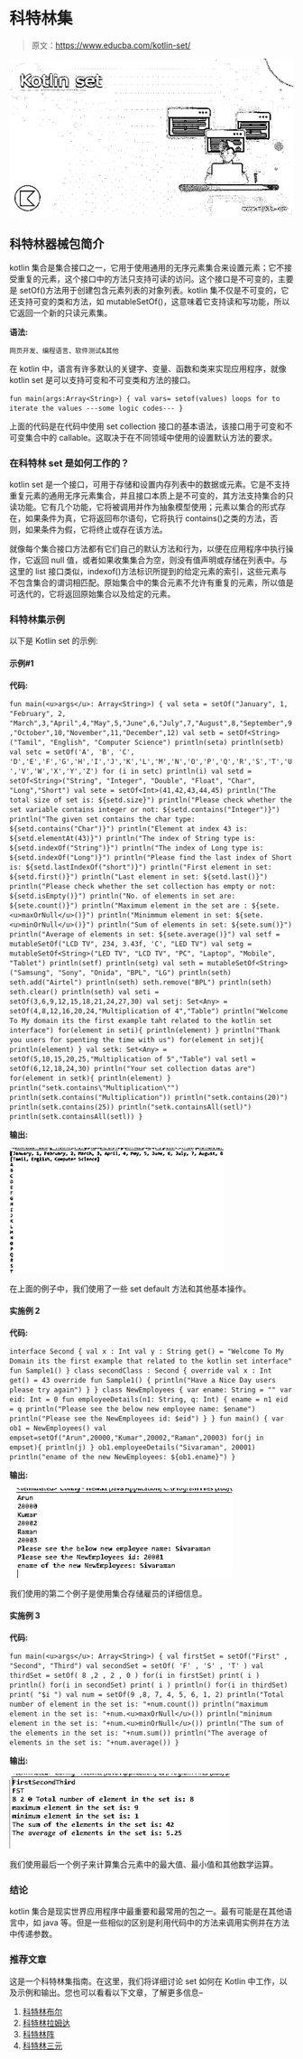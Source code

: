 # 科特林集

> 原文：<https://www.educba.com/kotlin-set/>

![Kotlin set](img/016e11e1dd039b31bc6593bc5d129d0a.png)



## 科特林器械包简介

kotlin 集合是集合接口之一，它用于使用通用的无序元素集合来设置元素；它不接受重复的元素，这个接口中的方法只支持可读的访问。这个接口是不可变的，主要是 setOf()方法用于创建包含元素列表的对象列表。kotlin 集不仅是不可变的，它还支持可变的类和方法，如 mutableSetOf()，这意味着它支持读和写功能，所以它返回一个新的只读元素集。

**语法:**

<small>网页开发、编程语言、软件测试&其他</small>

在 kotlin 中，语言有许多默认的关键字、变量、函数和类来实现应用程序，就像 kotlin set 是可以支持可变和不可变类和方法的接口。

`fun main(args:Array<String>)
{
val vars= setof(values)
loops for to iterate the values
---some logic codes---
}`

上面的代码是在代码中使用 set collection 接口的基本语法，该接口用于可变和不可变集合中的 callable。这取决于在不同领域中使用的设置默认方法的要求。

### 在科特林 set 是如何工作的？

kotlin set 是一个接口，可用于存储和设置内存列表中的数据或元素。它是不支持重复元素的通用无序元素集合，并且接口本质上是不可变的，其方法支持集合的只读功能。它有几个功能，它将被调用并作为抽象模型使用；元素以集合的形式存在，如果条件为真，它将返回布尔语句，它将执行 contains()之类的方法，否则，如果条件为假，它将终止或存在该方法。

就像每个集合接口方法都有它们自己的默认方法和行为，以便在应用程序中执行操作，它返回 null 值，或者如果收集集合为空，则没有值声明或存储在列表中。与这里的 list 接口类似，indexof()方法标识所提到的给定元素的索引，这些元素与不包含集合的谓词相匹配。原始集合中的集合元素不允许有重复的元素，所以值是可迭代的，它将返回原始集合以及给定的元素。

### 科特林集示例

以下是 Kotlin set 的示例:

#### 示例#1

**代码:**

`fun main(<u>args</u>: Array<String>)
{
val seta = setOf("January", 1, "February", 2, "March",3,"April",4,"May",5,"June",6,"July",7,"August",8,"September",9,"October",10,"November",11,"December",12)
val setb = setOf<String>("Tamil", "English", "Computer Science")
println(seta)
println(setb)
val setc = setOf('A', 'B', 'C', 'D','E','F','G','H','I','J','K','L','M','N','O','P','Q','R','S','T','U','V','W','X','Y','Z')
for (i in setc)
println(i)
val setd = setOf<String>("String", "Integer", "Double", "Float", "Char", "Long","Short")
val sete = setOf<Int>(41,42,43,44,45)
println("The total size of set is: ${setd.size}")
println("Please check whether the set variable contains integer or not: ${setd.contains("Integer")}")
println("The given set contains the char type: ${setd.contains("Char")}")
println("Element at index 43 is: ${setd.elementAt(43)}")
println("The index of String type is: ${setd.indexOf("String")}")
println("The index of Long type is: ${setd.indexOf("Long")}")
println("Please find the last index of Short is: ${setd.lastIndexOf("short")}")
println("First element in set: ${setd.first()}")
println("Last element in set: ${setd.last()}")
println("Please check whether the set collection has empty or not: ${setd.isEmpty()}")
println("No. of elements in set are: ${sete.count()}")
println("Maximum element in the set are : ${sete.<u>maxOrNull</u>()}")
println("Minimmum element in set: ${sete.<u>minOrNull</u>()}")
println("Sum of elements in set: ${sete.sum()}")
println("Average of elements in set: ${sete.average()}")
val setf = mutableSetOf("LCD TV", 234, 3.43f, 'C', "LED TV")
val setg = mutableSetOf<String>("LED TV", "LCD TV", "PC", "Laptop", "Mobile", "Tablet")
println(setf)
println(setg)
val seth = mutableSetOf<String>("Samsung", "Sony", "Onida", "BPL", "LG")
println(seth)
seth.add("Airtel")
println(seth)
seth.remove("BPL")
println(seth)
seth.clear()
println(seth)
val seti = setOf(3,6,9,12,15,18,21,24,27,30)
val setj: Set<Any> = setOf(4,8,12,16,20,24,"Multiplication of 4","Table")
println("Welcome To My domain its the first example taht related to the kotlin set interface")
for(element in seti){
println(element)
}
println("Thank you users for spenting the time with us")
for(element in setj){
println(element)
}
val setk: Set<Any> = setOf(5,10,15,20,25,"Multiplication of 5","Table")
val setl = setOf(6,12,18,24,30)
println("Your set collection datas are")
for(element in setk){
println(element)
}
println("setk.contains\"Multiplication\"")
println(setk.contains("Multiplication"))
println("setk.contains(20)")
println(setk.contains(25))
println("setk.containsAll(setl)")
println(setk.containsAll(setl))
}`

**输出:**

![Kotlin set output 1](img/ddd17d6e9aa9e23e69e07a833df0742a.png)



在上面的例子中，我们使用了一些 set default 方法和其他基本操作。

#### 实施例 2

**代码:**

`interface Second {
val x : Int
val y : String
get() = "Welcome To My Domain its the first example that related to the kotlin set interface"
fun Sample1()
}
class secondClass : Second {
override val x : Int
get() = 43
override fun Sample1()
{
println("Have a Nice Day users please try again")
}
}
class NewEmployees
{
var ename: String = ""
var eid: Int = 0
fun employeeDetails(n1: String, q: Int) {
ename = n1
eid = q
println("Please see the below new employee name: $ename")
println("Please see the NewEmployees id: $eid")
}
}
fun main()
{
var ob1 = NewEmployees()
val empset=setOf("Arun",20000,"Kumar",20002,"Raman",20003)
for(j in empset){
println(j)
}
ob1.employeeDetails("Sivaraman", 20001)
println("ename of the new NewEmployees: ${ob1.ename}")
}`

**输出:**

![Kotlin set output 2](img/b4b02115921e98ca8f819cbc3b2a4c08.png)



我们使用的第二个例子是使用集合存储雇员的详细信息。

#### 实施例 3

**代码:**

`fun main(<u>args</u>: Array<String>)
{
val firstSet = setOf("First" , "Second", "Third")
val secondSet = setOf( 'F' , 'S' , 'T' )
val thirdSet = setOf( 8 ,2 , 2 , 0 )
for(i in firstSet)
print( i )
println()
for(i in secondSet)
print( i )
println()
for(i in thirdSet)
print( "$i ")
val num = setOf(9 ,8, 7, 4, 5, 6, 1, 2)
println("Total number of element in the set is: "+num.count())
println("maximum element in the set is: "+num.<u>maxOrNull</u>())
println("minimum element in the set is: "+num.<u>minOrNull</u>())
println("The sum of the elements in the set is: "+num.sum())
println("The average of elements in the set is: "+num.average())
}`

**输出:**

![Kotlin set output 3](img/8748d10e8cd51d2ec8b671894a4f20f1.png)



我们使用最后一个例子来计算集合元素中的最大值、最小值和其他数学运算。

### 结论

kotlin 集合是现实世界应用程序中最重要和最常用的包之一。最有可能是在其他语言中，如 java 等。但是一些相似的区别是利用代码中的方法来调用实例并在方法中传递参数。

### 推荐文章

这是一个科特林集指南。在这里，我们将详细讨论 set 如何在 Kotlin 中工作，以及示例和输出。您也可以看看以下文章，了解更多信息–

1.  [科特林布尔](https://www.educba.com/kotlin-boolean/)
2.  [科特林拉姆达](https://www.educba.com/kotlin-lambda/)
3.  [科特林阵](https://www.educba.com/kotlin-array/)
4.  [科特林三元](https://www.educba.com/kotlin-ternary/)





